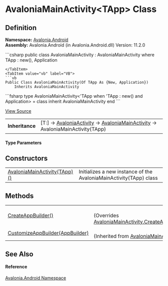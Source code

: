 # AvaloniaMainActivity&lt;TApp&gt; Class




## Definition
**Namespace:** <a href="N_Avalonia_Android">Avalonia.Android</a>  
**Assembly:** Avalonia.Android (in Avalonia.Android.dll) Version: 11.2.0

<Tabs groupId="api-code-preview">
<TabItem value="csharp" label="C#">
```csharp
public class AvaloniaMainActivity<TApp> : AvaloniaMainActivity
where TApp : new(), Application

```
</TabItem>
<TabItem value="vb" label="VB">
```vb
Public Class AvaloniaMainActivity(Of TApp As {New, Application})
	Inherits AvaloniaMainActivity
```
</TabItem>
<TabItem value="fsharp" label="F#">
```fsharp
type AvaloniaMainActivity<'TApp when 'TApp : new() and Application> = 
    class
        inherit AvaloniaMainActivity
    end
```
</TabItem>
</Tabs>



<a href="https://github.com/AvaloniaUI/Avalonia/tree/master/src/Android/Avalonia.Android/AvaloniaMainActivity.App.cs" title="View the source code">View Source</a>

<table>
<tr><td><strong>Inheritance</strong></td><td>[T:]  →  <a href="T_Avalonia_Android_AvaloniaActivity">AvaloniaActivity</a>  →  <a href="T_Avalonia_Android_AvaloniaMainActivity">AvaloniaMainActivity</a>  →  AvaloniaMainActivity(TApp)</td></tr>
</table>



#### Type Parameters
<dl><dt /><dd /></dl>

## Constructors
<table>
<tr>
<td><a href="M_Avalonia_Android_AvaloniaMainActivity_1__ctor">AvaloniaMainActivity(TApp)()</a></td>
<td>Initializes a new instance of the AvaloniaMainActivity(TApp) class</td>
</tr>
</table>

## Methods
<table>
<tr>
<td><a href="M_Avalonia_Android_AvaloniaMainActivity_1_CreateAppBuilder">CreateAppBuilder()</a></td>
<td><br />(Overrides <a href="M_Avalonia_Android_AvaloniaMainActivity_CreateAppBuilder">AvaloniaMainActivity.CreateAppBuilder()</a>)</td>
</tr>
<tr>
<td><a href="M_Avalonia_Android_AvaloniaMainActivity_CustomizeAppBuilder">CustomizeAppBuilder(AppBuilder)</a></td>
<td><br />(Inherited from <a href="T_Avalonia_Android_AvaloniaMainActivity">AvaloniaMainActivity</a>)</td>
</tr>
</table>

## See Also


#### Reference
<a href="N_Avalonia_Android">Avalonia.Android Namespace</a>  

